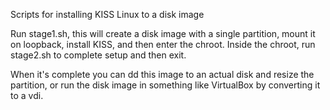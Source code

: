 Scripts for installing KISS Linux to a disk image

Run stage1.sh, this will create a disk image with a single partition, mount it
on loopback, install KISS, and then enter the chroot.  Inside the chroot, run
stage2.sh to complete setup and then exit.

When it's complete you can dd this image to an actual disk and resize the
partition, or run the disk image in something like VirtualBox by converting it
to a vdi.
